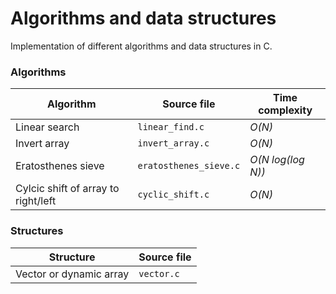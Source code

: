 # Algorithms and data structures

Implementation of different algorithms and data structures in C.

### Algorithms

| Algorithm | Source file | Time complexity |
| --------- | ----------- | --------------- |
| Linear search | `linear_find.c` | *O(N)* |
| Invert array | `invert_array.c` | *O(N)* |
| Eratosthenes sieve | `eratosthenes_sieve.c` | *O(N log(log N))* |
| Cylcic shift of array to right/left | `cyclic_shift.c` | *O(N)* |

### Structures

| Structure | Source file |
| --------- | ----------- |
| Vector or dynamic array | `vector.c` |
